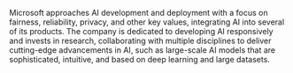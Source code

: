 Microsoft approaches AI development and deployment with a focus on fairness, reliability, privacy, and other key values, integrating AI into several of its products. The company is dedicated to developing AI responsively and invests in research, collaborating with multiple disciplines to deliver cutting-edge advancements in AI, such as large-scale AI models that are sophisticated, intuitive, and based on deep learning and large datasets.